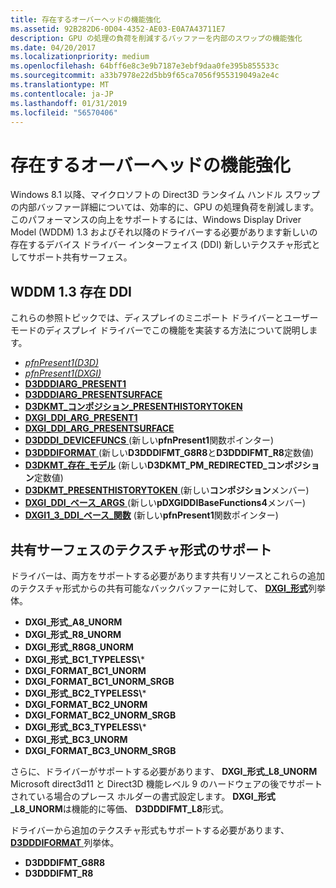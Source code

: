 ```yaml
---
title: 存在するオーバーヘッドの機能強化
ms.assetid: 92B282D6-0D04-4352-AE03-E0A7A43711E7
description: GPU の処理の負荷を削減するバッファーを内部のスワップの機能強化
ms.date: 04/20/2017
ms.localizationpriority: medium
ms.openlocfilehash: 64bff6e8c3e9b7187e3ebf9daa0fe395b855533c
ms.sourcegitcommit: a33b7978e22d5bb9f65ca7056f955319049a2e4c
ms.translationtype: MT
ms.contentlocale: ja-JP
ms.lasthandoff: 01/31/2019
ms.locfileid: "56570406"
---
```

# <a name="present-overhead-improvements"></a>存在するオーバーヘッドの機能強化


Windows 8.1 以降、マイクロソフトの Direct3D ランタイム ハンドル スワップの内部バッファー詳細については、効率的に、GPU の処理負荷を削減します。 このパフォーマンスの向上をサポートするには、Windows Display Driver Model (WDDM) 1.3 およびそれ以降のドライバーする必要があります新しいの存在するデバイス ドライバー インターフェイス (DDI) 新しいテクスチャ形式としてサポート共有サーフェス。

## <a name="span-idwddm13presentddispanspan-idwddm13presentddispanwddm-13-present-ddi"></a><span id="wddm_1.3_present_ddi"></span><span id="WDDM_1.3_PRESENT_DDI"></span>WDDM 1.3 存在 DDI


これらの参照トピックでは、ディスプレイのミニポート ドライバーとユーザー モードのディスプレイ ドライバーでこの機能を実装する方法について説明します。

-   [*pfnPresent1(D3D)*](https://msdn.microsoft.com/library/windows/hardware/dn458010)
-   [*pfnPresent1(DXGI)*](https://msdn.microsoft.com/library/windows/hardware/dn469267)
-   [**D3DDDIARG\_PRESENT1**](https://msdn.microsoft.com/library/windows/hardware/dn457997)
-   [**D3DDDIARG\_PRESENTSURFACE**](https://msdn.microsoft.com/library/windows/hardware/dn457998)
-   [**D3DKMT\_コンポジション\_PRESENTHISTORYTOKEN**](https://msdn.microsoft.com/library/windows/hardware/dn458001)
-   [**DXGI\_DDI\_ARG\_PRESENT1**](https://msdn.microsoft.com/library/windows/hardware/dn457714)
-   [**DXGI\_DDI\_ARG\_PRESENTSURFACE**](https://msdn.microsoft.com/library/windows/hardware/dn457715)
-   [**D3DDDI\_DEVICEFUNCS** ](https://msdn.microsoft.com/library/windows/hardware/ff544519) (新しい**pfnPresent1**関数ポインター)
-   [**D3DDDIFORMAT** ](https://msdn.microsoft.com/library/windows/hardware/ff544312) (新しい**D3DDDIFMT\_G8R8**と**D3DDDIFMT\_R8**定数値)
-   [**D3DKMT\_存在\_モデル**](https://msdn.microsoft.com/library/windows/hardware/ff548197) (新しい**D3DKMT\_PM\_REDIRECTED\_コンポジション**定数値)
-   [**D3DKMT\_PRESENTHISTORYTOKEN** ](https://msdn.microsoft.com/library/windows/hardware/ff548188) (新しい**コンポジション**メンバー)
-   [**DXGI\_DDI\_ベース\_ARGS** ](https://msdn.microsoft.com/library/windows/hardware/ff557485) (新しい**pDXGIDDIBaseFunctions4**メンバー)
-   [**DXGI1\_3\_DDI\_ベース\_関数**](https://msdn.microsoft.com/library/windows/hardware/dn465883) (新しい**pfnPresent1**関数ポインター)

## <a name="span-idtextureformatsupportforsharedsurfacesspanspan-idtextureformatsupportforsharedsurfacesspanspan-idtextureformatsupportforsharedsurfacesspantexture-format-support-for-shared-surfaces"></a><span id="Texture_format_support_for_shared_surfaces"></span><span id="texture_format_support_for_shared_surfaces"></span><span id="TEXTURE_FORMAT_SUPPORT_FOR_SHARED_SURFACES"></span>共有サーフェスのテクスチャ形式のサポート


ドライバーは、両方をサポートする必要があります共有リソースとこれらの追加のテクスチャ形式からの共有可能なバックバッファーに対して、 [ **DXGI\_形式**](https://msdn.microsoft.com/library/windows/desktop/bb173059)列挙体。

- **DXGI\_形式\_A8\_UNORM**
- **DXGI\_形式\_R8\_UNORM**
- **DXGI\_形式\_R8G8\_UNORM**
- **DXGI\_形式\_BC1\_TYPELESS\\***
- **DXGI\_FORMAT\_BC1\_UNORM**
- **DXGI\_FORMAT\_BC1\_UNORM\_SRGB**
- **DXGI\_形式\_BC2\_TYPELESS\\***
- **DXGI\_FORMAT\_BC2\_UNORM**
- **DXGI\_FORMAT\_BC2\_UNORM\_SRGB**
- **DXGI\_形式\_BC3\_TYPELESS\\***
- **DXGI\_形式\_BC3\_UNORM**
- **DXGI\_FORMAT\_BC3\_UNORM\_SRGB**

さらに、ドライバーがサポートする必要があります、 **DXGI\_形式\_L8\_UNORM** Microsoft direct3d11 と Direct3D 機能レベル 9 のハードウェアの後でサポートされている場合のプレース ホルダーの書式設定します。 **DXGI\_形式\_L8\_UNORM**は機能的に等価、 **D3DDDIFMT\_L8**形式。

ドライバーから追加のテクスチャ形式もサポートする必要があります、 [ **D3DDDIFORMAT** ](https://msdn.microsoft.com/library/windows/hardware/ff544312)列挙体。

-   **D3DDDIFMT\_G8R8**
-   **D3DDDIFMT\_R8**

 

 





